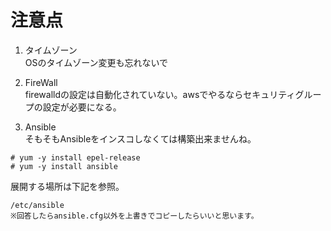 # 注意点

1. タイムゾーン  
OSのタイムゾーン変更も忘れないで

2. FireWall  
firewalldの設定は自動化されていない。awsでやるならセキュリティグループの設定が必要になる。

3. Ansible  
そもそもAnsibleをインスコしなくては構築出来ませんね。
```
# yum -y install epel-release
# yum -y install ansible
```
展開する場所は下記を参照。
```
/etc/ansible
※回答したらansible.cfg以外を上書きでコピーしたらいいと思います。
```

